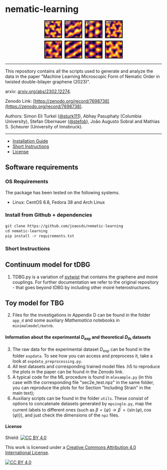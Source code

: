 # nematic-learning
<p align="center">
<img src="logo.png" width=50% height=50%>
</p>

---
This repository contains all the scripts used to generate and analyze the data in the paper  "Machine Learning Microscopic Form of Nematic Order in twisted double-bilayer graphene (2023)".

arxiv: [arxiv.org/abs/2302.12274](arxiv.org/abs/2302.12274).

Zenodo Link: [https://zenodo.org/record/7698738](https://zenodo.org/record/7698738).

Authors: Simon Eli Turkel ([@sturk111](https://www.github.com/sturk111)), Abhay Pasuphaty (Columbia University), Stefan Obernauer ([@stefob](https://www.github.com/stefob)), João Augusto Sobral and Mathias S. Scheurer (University of Innsbruck).

---
- [Installation Guide](#installation-guide)
- [Short Instructions](#short-instructions)
- [License](#license)

## Software requirements
### OS Requirements
The package has been tested on the following systems. 
+ Linux: CentOS 6.8, Fedora 38 and Arch Linux

### Install from Github + dependencies

 ```
 git clone https://github.com/joaosds/nematic-learning
 cd nematic-learning
 pip install -r requirements.txt
 ```
 
### Short Instructions
## Continuum model for tDBG
1. TDBG.py is a variation of [pytwist](https://github.com/sturk111/pytwist) that contains the graphene and moiré couplings. For further documentation we refer 
to the original repository - that goes beyond tDBG by including other moiré heterostructures.

## Toy model for TBG

2. Files for the investigations in Appendix D can be found in the folder `app_d` and some auxiliary *Mathematica* notebooks in `minimalmodel/matnb`.
#### Information about the experimental $D_{\text{exp}}$ and theoretical $D_{\text{th}}$ datasets
3. The raw data for the experimental dataset $D_{\text{exp}}$ can be found in the folder `expdata`. To see how you can access and preprocess it, take a look 
at `expdata_preprocessing.py`.
4. All test datasets and corresponding trained model files .h5 to reproduce the plots in the paper can be found in the Zenodo link.
5. A typical code for the ML procedure is found in `mlexample.py` (in this case with the corresponding file "sec2e_test.npz" in the same folder, you can reproduce the plots for for Section "Including Strain" in the main text);
7. Auxiliary scripts can be found in the folder `utils`. These consist of options to concatenate datasets generated by `mpsingle.py`, map the 
current labels to different ones (such as $\beta =\{\varphi\} \rightarrow \beta^{\prime} = \{\sin\left(\varphi\right), \cos\left(\varphi\right)\}$), and just  check the dimensions of 
the `npz` files.

#### License

Shield: [![CC BY 4.0][cc-by-shield]][cc-by]

This work is licensed under a
[Creative Commons Attribution 4.0 International License][cc-by].

[![CC BY 4.0][cc-by-image]][cc-by]

[cc-by]: http://creativecommons.org/licenses/by/4.0/
[cc-by-image]: https://i.creativecommons.org/l/by/4.0/88x31.png
[cc-by-shield]: https://img.shields.io/badge/License-CC%20BY%204.0-lightgrey.svg

